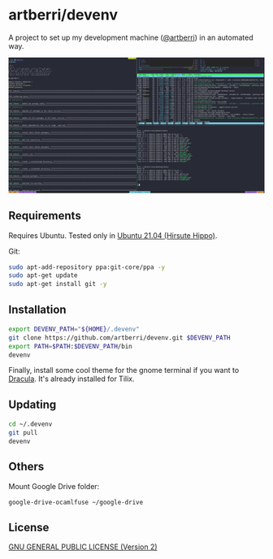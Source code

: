 # artberri/devenv

A project to set up my development machine ([@artberri](https://github.com/artberri)) in an automated way.

![Screenshot of the shell](screenshot.png)

## Requirements

Requires Ubuntu. Tested only in [Ubuntu 21.04 (Hirsute Hippo)](http://releases.ubuntu.com/21.04/).

Git:

```bash
sudo apt-add-repository ppa:git-core/ppa -y
sudo apt-get update
sudo apt-get install git -y
```

## Installation

```bash
export DEVENV_PATH="${HOME}/.devenv"
git clone https://github.com/artberri/devenv.git $DEVENV_PATH
export PATH=$PATH:$DEVENV_PATH/bin
devenv
```

Finally, install some cool theme for the gnome terminal if you want to [Dracula](https://draculatheme.com). It's already installed for Tilix.

## Updating

```bash
cd ~/.devenv
git pull
devenv
```

## Others

Mount Google Drive folder:

```bash
google-drive-ocamlfuse ~/google-drive
```

## License

[GNU GENERAL PUBLIC LICENSE (Version 2)](LICENSE)
